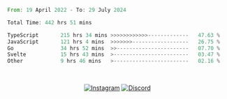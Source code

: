 <!--START_SECTION:waka-->

```rust
From: 19 April 2022 - To: 29 July 2024

Total Time: 442 hrs 51 mins

TypeScript       215 hrs 34 mins >>>>>>>>>>>>-------------   47.63 %
JavaScript       121 hrs 4 mins  >>>>>>>------------------   26.75 %
Go               34 hrs 52 mins  >>-----------------------   07.70 %
Svelte           15 hrs 43 mins  >------------------------   03.47 %
Other            9 hrs 46 mins   >------------------------   02.16 %
```

<!--END_SECTION:waka-->


<!-- &nbsp;<div align="center">
  [![Spotify](https://supakorn-spotify.vercel.app/api/spotify?background_color=0d1117&border_color=ffffff)](https://open.spotify.com/user/314ljfgc3h2e3vrqtbm3tq35t5zq?si=f93b8de147494e3a)  
</div>
-->

&nbsp;<div align="center">
  [![Instagram](https://img.shields.io/badge/Instagram-E4405F?style=for-the-badge&logo=instagram&logoColor=white)](https://www.instagram.com/supakornigm/)
  [![Discord](https://img.shields.io/badge/Discord-7289DA?style=for-the-badge&logo=discord&logoColor=white)](https://discord.com/users/977487166609457172)
</div>



